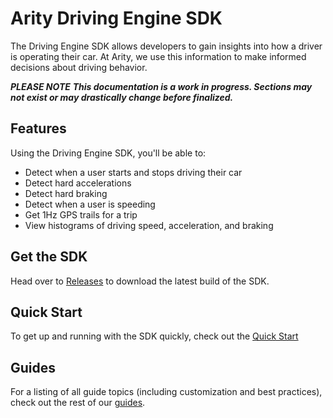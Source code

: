 # Arity Driving Engine SDK
The Driving Engine SDK allows developers to gain insights into how a driver is operating their car. At Arity, we use this information to make informed decisions about driving behavior.

**_PLEASE NOTE_**
**_This documentation is a work in progress. Sections may not exist or may drastically change before finalized._**

## Features
Using the Driving Engine SDK, you'll be able to:
* Detect when a user starts and stops driving their car
* Detect hard accelerations
* Detect hard braking
* Detect when a user is speeding
* Get 1Hz GPS trails for a trip
* View histograms of driving speed, acceleration, and braking

## Get the SDK
Head over to [Releases](https://github.com/arity-developer/driving-engine/releases) to download the latest build of the SDK. 

## Quick Start
To get up and running with the SDK quickly, check out the [Quick Start](https://github.com/arity-developer/driving-engine/blob/master/guides/quick-start/Index.md)

## Guides
For a listing of all guide topics (including customization and best practices), check out the rest of our [guides](https://github.com/arity-developer/driving-engine/blob/master/guides/Index.md).
